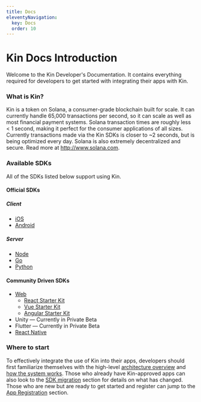 ```yaml
---
title: Docs
eleventyNavigation:
  key: Docs
  order: 10
---
```


# Kin Docs Introduction

Welcome to the Kin Developer's Documentation. It contains everything required for developers to get started with integrating their apps with Kin.

### What is Kin?

Kin is a token on Solana, a consumer-grade blockchain built for scale. It can currently handle 65,000 transactions per second, so it can scale as well as most financial payment systems. Solana transaction times are roughly less < 1 second, making it perfect for the consumer applications of all sizes. Currently transactions made via the Kin SDKs is closer to ~2 seconds, but is being optimized every day. Solana is also extremely decentralized and secure. Read more at http://www.solana.com.

### Available SDKs

All of the SDKs listed below support using Kin.

#### Official SDKs

##### Client

- <a href="https://github.com/kinecosystem/kin-ios" target="_blank">iOS</a>
- <a href="https://github.com/kinecosystem/kin-android" target="_blank">Android</a>

##### Server

- <a href="https://github.com/kinecosystem/kin-node" target="_blank">Node</a>
- <a href="https://github.com/kinecosystem/kin-go" target="_blank">Go</a>
- <a href="https://github.com/kinecosystem/kin-python" target="_blank">Python</a>

#### Community Driven SDKs

- [Web](/sdks/web/)
  - <a href="https://github.com/kin-sdk/kin-sdk-demo-react" target="_blank">React Starter Kit</a>
  - <a href="https://github.com/kin-sdk/kin-sdk-demo-vue" target="_blank">Vue Starter Kit</a>
  - <a href="https://github.com/kin-sdk/kin-sdk-demo-angular" target="_blank">Angular Starter Kit</a>
- Unity — Currently in Private Beta
- Flutter — Currently in Private Beta
- [React Native](/sdks/react-native/)

### Where to start

To effectively integrate the use of Kin into their apps, developers should first familiarize themselves with the high-level [architecture overview](/docs/architecture-overview/) and [how the system works](/docs/how-it-works/). Those who already have Kin-approved apps can also look to the [SDK migration](/docs/migration-to-new-sdks/) section for details on what has changed. Those who are new but are ready to get started and register can jump to the [App Registration](/docs/app-registration/) section.
